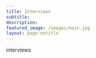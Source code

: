 ```yaml
---
title: Interviews
subtitle:
description:
featured_image: /images/main.jpg
layout: page-notitle
---
```


interviews